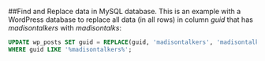 ##Find and Replace data in MySQL database.
This is an example with a WordPress database to replace all data (in all rows) in column *guid* that has *madisontalkers* with *madisontalks*: 
```sql
UPDATE wp_posts SET guid = REPLACE(guid, 'madisontalkers', 'madisontalks') 
WHERE guid LIKE '%madisontalkers%';
```
